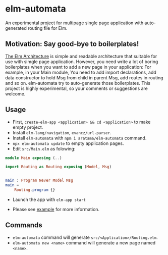 # elm-automata 

An experimental project for multipage single page application with auto-generated routing file for Elm.

## Motivation: Say good-bye to boilerplates!

[The Elm Architecture](https://guide.elm-lang.org/architecture/) is simple and readable architecture that suitable for use with simgle page application.
However, you need write a lot of boring boilerplates when you want to add a new page in your application: 
For example, in your Main module, You need to add import declarations, add data constructor to hold Msg from child in parent Msg, add routes in routing and so on. 
elm-automata try to auto-generate those boilerplates. This project is highly experimental, so your comments or suggestions are welcome.


## Usage 

* First, `create-elm-app <application> && cd <application>` to make empty project.
* Install `elm-lang/navigation`, `evancz/url-parser`.
* Install `elm-automata` with `npm i aratama/elm-automata` command.
* `npx elm-automata update` to empty application pages.
* Edit `src/Main.elm` as folowing: 

```elm
module Main exposing (..)

import Routing as Routing exposing (Model, Msg)


main : Program Never Model Msg
main =
    Routing.program {}
```

* Launch the app with `elm-app start`

* Please see [example](example) for more information.

## Commands

* `elm-automata` command will generate `src/<Application>/Routing.elm`.
* `elm-automata new <name>` command will generate a new page named `<name>`.

